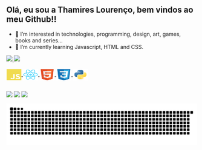 ## Olá,  eu sou a Thamires Lourenço, bem vindos ao meu Github!!

- 👀 I’m interested in technologies, programming, design, art, games, books and series...
- 🌱 I’m currently learning Javascript, HTML and CSS.
<div>
  <a href="https://github.com/thamiresl">
  <img height="180em" src="https://github-readme-stats.vercel.app/api?username=thamiresl&show_icons=true&theme=jolly&include_all_commits=true&count_private=true"/>
  <img height="180em" src="https://github-readme-stats.vercel.app/api/top-langs/?username=thamiresl&layout=compact&langs_count=7&theme=jolly"/>
</div>

<div style="display: inline_block"><br>
  <img align="center" alt="Thami-Js" height="30" width="40" src="https://raw.githubusercontent.com/devicons/devicon/master/icons/javascript/javascript-plain.svg">
  <img align="center" alt="Thami-React" height="30" width="40" src="https://raw.githubusercontent.com/devicons/devicon/master/icons/react/react-original.svg">
  <img align="center" alt="Thami-HTML" height="30" width="40" src="https://raw.githubusercontent.com/devicons/devicon/master/icons/html5/html5-original.svg">
  <img align="center" alt="Thami-CSS" height="30" width="40" src="https://raw.githubusercontent.com/devicons/devicon/master/icons/css3/css3-original.svg">
  <img align="center" alt="Thami-Python" height="30" width="40" src="https://raw.githubusercontent.com/devicons/devicon/master/icons/python/python-original.svg">
</div>
  
  ##
 
<div> 
  <a href="https://www.instagram.com/thami_lourenco/" target="_blank"><img src="https://img.shields.io/badge/-Instagram-%23E4405F?style=for-the-badge&logo=instagram&logoColor=white" target="_blank"></a>
  <a href = "mailto:thami.lourenco@outlook.com"><img src="https://img.shields.io/badge/Microsoft_Outlook-0078D4?style=for-the-badge&logo=microsoft-outlook&logoColor=white"></a>
  <a href="https://www.linkedin.com/in/thamires-louren%C3%A7o-18aaa9177/" target="_blank"><img src="https://img.shields.io/badge/-LinkedIn-%230077B5?style=for-the-badge&logo=linkedin&logoColor=white" target="_blank"></a> 
  
 ![Snake animation](https://github.com/thamiresl/thamiresl/blob/output/github-contribution-grid-snake.svg)
  
</div>


<!---
thamiresl/thamiresl is a ✨ special ✨ repository because its `README.md` (this file) appears on your GitHub profile.
You can click the Preview link to take a look at your changes.
--->
